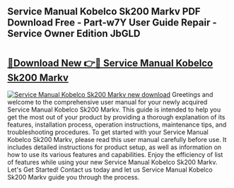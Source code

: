 ## Service Manual Kobelco Sk200 Markv PDF Download Free - Part-w7Y User Guide Repair - Service Owner Edition JbGLD

# <h2><a href="http://bc62943.oget.top/?id=Service+Manual+Kobelco+Sk200+Markv">🔗Download New 👉🔴 Service Manual Kobelco Sk200 Markv</a></h2>

[![Service Manual Kobelco Sk200 Markv new download](https://i.imgur.com/5g1atiW.png)](http://bc62943.oget.top/?id=Service+Manual+Kobelco+Sk200+Markv)
Greetings and welcome to the comprehensive user manual for your newly acquired Service Manual Kobelco Sk200 Markv. This guide is intended to help you get the most out of your product by providing a thorough explanation of its features, installation process, operation instructions, maintenance tips, and troubleshooting procedures. To get started with your Service Manual Kobelco Sk200 Markv, please read this user manual carefully before use. It includes detailed instructions for product setup, as well as information on how to use its various features and capabilities. Enjoy the efficiency of list of features while using your new Service Manual Kobelco Sk200 Markv. Let's Get Started! Contact us today and let us Service Manual Kobelco Sk200 Markv guide you through the process.
